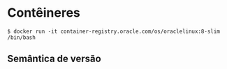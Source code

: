 # Contêineres

```
$ docker run -it container-registry.oracle.com/os/oraclelinux:8-slim /bin/bash
```

## Semântica de versão